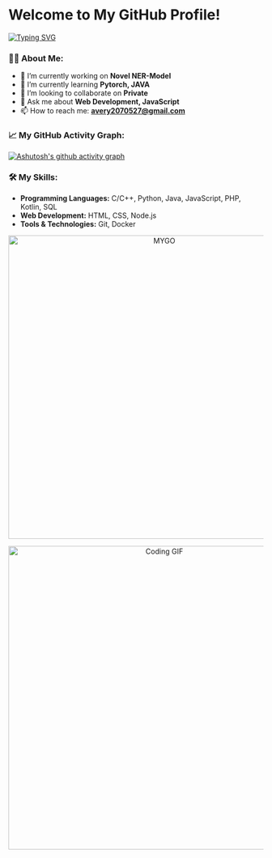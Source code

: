 # Welcome to My GitHub Profile!

[![Typing SVG](https://readme-typing-svg.herokuapp.com/?lines=Hi!+I+am+Avery;Welcome+to+my+github;Full+Stack+Developer;Open+Source+Contributor;Always+Learning+New+Things&center=true&width=500&height=50)](https://git.io/typing-svg)

### 👨‍💻 About Me:
- 🔭 I’m currently working on **Novel NER-Model**
- 🌱 I’m currently learning **Pytorch, JAVA**
- 👯 I’m looking to collaborate on **Private**
- 💬 Ask me about **Web Development, JavaScript**
- 📫 How to reach me: **avery2070527@gmail.com**

### 📈 My GitHub Activity Graph:
[![Ashutosh's github activity graph](https://github-readme-activity-graph.vercel.app/graph?username=avery30809&theme=dracula)](https://github.com/ashutosh00710/github-readme-activity-graph)

### 🛠️ My Skills:
- **Programming Languages:** C/C++, Python, Java, JavaScript, PHP, Kotlin, SQL
- **Web Development:** HTML, CSS, Node.js
- **Tools & Technologies:** Git, Docker

<p align="center">
  <img alt="MYGO" src="https://cdn.discordapp.com/attachments/1146465737628729405/1281451687990661140/9d2b85e593f604c9bcbec500fa62d86c.png?ex=66dbc462&is=66da72e2&hm=8acc2d3e321bfee7b3279d9dbe58e4cb33b4b0626673c72eabfb4e591c52ef84&" width="600" />
</p>

<p align="center">
  <img alt="Coding GIF" src="https://c.tenor.com/lOpfbXNDGTkAAAAC/tenor.gif" width="600" />
</p>

<!-- 
### 📫 Connect with me:
- [LinkedIn](https://www.linkedin.com/in/yourprofile/)
- [Twitter](https://twitter.com/yourhandle)
- [Portfolio](https://yourwebsite.com)
-->
